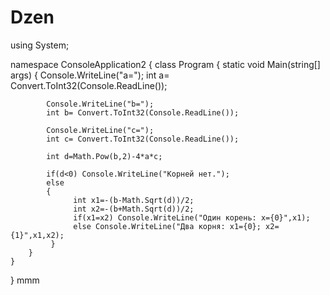 # Dzen
using System;
 
namespace ConsoleApplication2
{
    class Program
    {
        static void Main(string[] args)
        {
            Console.WriteLine("a=");
            int a= Convert.ToInt32(Console.ReadLine());
 
            Console.WriteLine("b=");
            int b= Convert.ToInt32(Console.ReadLine());
 
            Console.WriteLine("c=");
            int c= Convert.ToInt32(Console.ReadLine());
           
            int d=Math.Pow(b,2)-4*a*c;
            
            if(d<0) Console.WriteLine("Корней нет.");
            else
            {
                  int x1=-(b-Math.Sqrt(d))/2;
                  int x2=-(b+Math.Sqrt(d))/2;
                  if(x1=x2) Console.WriteLine("Один корень: x={0}",x1);
                  else Console.WriteLine("Два корня: x1={0}; x2={1}",x1,x2);
             }
        }
    }
}
mmm
